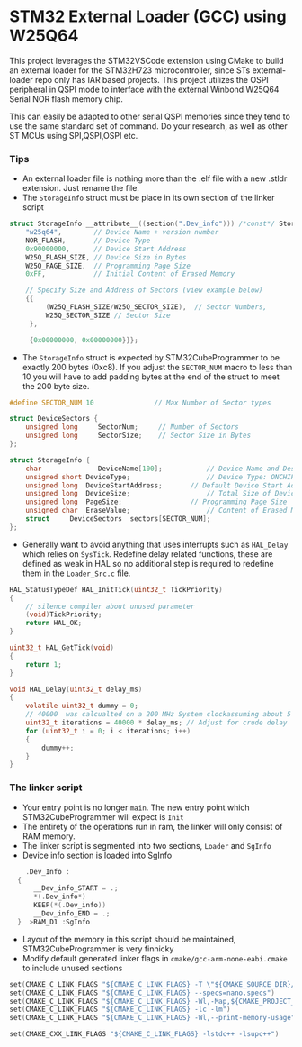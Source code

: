 # STM32 External Loader (GCC) using W25Q64

This project leverages the STM32VSCode extension using CMake to build an external loader for the STM32H723 microcontroller, since STs external-loader repo only has IAR based projects. This project utilizes the OSPI peripheral in QSPI mode to interface with the external Winbond W25Q64 Serial NOR flash memory chip.

This can easily be adapted to other serial QSPI memories since they tend to use the same standard set of command. Do your research, as well as other ST MCUs using SPI,QSPI,OSPI etc. 
### Tips
- An external loader file  is nothing more than the .elf file with a new .stldr extension. Just rename the file.
- The `StorageInfo` struct must be place in its own section of the linker script

```c
struct StorageInfo __attribute__((section(".Dev_info"))) /*const*/ StorageInfo = {
    "w25q64",        // Device Name + version number
    NOR_FLASH,       // Device Type
    0x90000000,      // Device Start Address
    W25Q_FLASH_SIZE, // Device Size in Bytes
    W25Q_PAGE_SIZE,  // Programming Page Size
    0xFF,            // Initial Content of Erased Memory

    // Specify Size and Address of Sectors (view example below)
    {{
         (W25Q_FLASH_SIZE/W25Q_SECTOR_SIZE),  // Sector Numbers,
         W25Q_SECTOR_SIZE // Sector Size
     },

     {0x00000000, 0x00000000}}};
```
- The `StorageInfo` struct is expected by STM32CubeProgrammer to be exactly 200 bytes (0xc8). If you adjust the `SECTOR_NUM` macro to less than 10 you will have to add padding bytes at the end of the struct to meet the 200 byte size.
```c
#define SECTOR_NUM 10               // Max Number of Sector types

struct DeviceSectors {
    unsigned long     SectorNum;     // Number of Sectors
    unsigned long     SectorSize;    // Sector Size in Bytes
};

struct StorageInfo {
    char              DeviceName[100];           // Device Name and Description
    unsigned short DeviceType;                   // Device Type: ONCHIP, EXT8BIT, EXT16BIT, ...
    unsigned long  DeviceStartAddress;       // Default Device Start Address
    unsigned long  DeviceSize;                   // Total Size of Device
    unsigned long  PageSize;                 // Programming Page Size
    unsigned char  EraseValue;                   // Content of Erased Memory
    struct     DeviceSectors  sectors[SECTOR_NUM];
};
```
- Generally want to avoid anything that uses interrupts such as `HAL_Delay` which relies on `SysTick`. Redefine delay related functions, these are defined as weak in HAL so no additional step is required to redefine them in the `Loader_Src.c` file.
```c
HAL_StatusTypeDef HAL_InitTick(uint32_t TickPriority)
{
    // silence compiler about unused parameter
    (void)TickPriority;
    return HAL_OK;
}

uint32_t HAL_GetTick(void)
{
    return 1;
}

void HAL_Delay(uint32_t delay_ms)
{
    volatile uint32_t dummy = 0;
    // 40000  was calcualted on a 200 MHz System clockassuming about 5 cycles per loop iteration
    uint32_t iterations = 40000 * delay_ms; // Adjust for crude delay
    for (uint32_t i = 0; i < iterations; i++)
    {
        dummy++;
    }
}
```
### The linker script
- Your entry point is no longer `main`. The new entry point which STM32CubeProgrammer will expect is `Init`
- The entirety of the operations run in ram, the linker will only consist of RAM memory. 
- The linker script is segmented into two sections, `Loader` and `SgInfo`
- Device info section is loaded into SgInfo
```c
    .Dev_Info :
  {
      __Dev_info_START = .;
      *(.Dev_info*)
      KEEP(*(.Dev_info))
      __Dev_info_END = .;
  }  >RAM_D1 :SgInfo
  ```
  - Layout of the memory in this script should be maintained, STM32CubeProgrammer is very finnicky 
  - Modify default generated linker flags in `cmake/gcc-arm-none-eabi.cmake` to include unused sections
  ```c
set(CMAKE_C_LINK_FLAGS "${CMAKE_C_LINK_FLAGS} -T \"${CMAKE_SOURCE_DIR}/stm32h723zgtx_flash.ld\"")
set(CMAKE_C_LINK_FLAGS "${CMAKE_C_LINK_FLAGS} --specs=nano.specs")
set(CMAKE_C_LINK_FLAGS "${CMAKE_C_LINK_FLAGS} -Wl,-Map,${CMAKE_PROJECT_NAME}.map")
set(CMAKE_C_LINK_FLAGS "${CMAKE_C_LINK_FLAGS} -lc -lm")
set(CMAKE_C_LINK_FLAGS "${CMAKE_C_LINK_FLAGS} -Wl,--print-memory-usage")

set(CMAKE_CXX_LINK_FLAGS "${CMAKE_C_LINK_FLAGS} -lstdc++ -lsupc++")
  ```